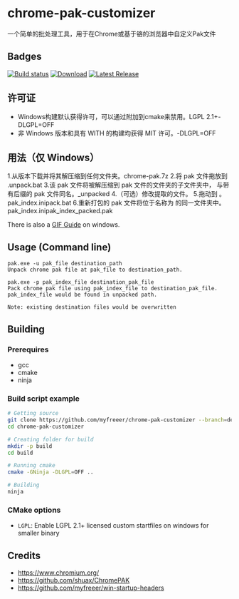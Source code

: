 # chrome-pak-customizer
一个简单的批处理工具，用于在Chrome或基于铬的浏览器中自定义Pak文件

## Badges
[![Build status](https://ci.appveyor.com/api/projects/status/4ji3guqh4yyjfiaa?svg=true)](https://ci.appveyor.com/project/myfreeer/chrome-pak-customizer)
[![Download](https://img.shields.io/github/downloads/myfreeer/chrome-pak-customizer/total.svg)](https://github.com/myfreeer/chrome-pak-customizer/releases)
[![Latest Release](https://img.shields.io/github/release/myfreeer/chrome-pak-customizer.svg)](https://github.com/myfreeer/chrome-pak-customizer/releases/latest)

## 许可证
* Windows构建默认获得许可，可以通过附加到cmake来禁用。LGPL 2.1+-DLGPL=OFF
* 非 Windows 版本和具有 WITH 的构建均获得 MIT 许可。-DLGPL=OFF

## 用法（仅 Windows）
1.从版本下载并将其解压缩到任何文件夹。chrome-pak.7z
2.将 pak 文件拖放到 .unpack.bat
3.该 pak 文件将被解压缩到 pak 文件的文件夹的子文件夹中， 与带有后缀的 pak 文件同名。_unpacked
4.（可选）修改提取的文件。
5.拖动到 。pak_index.inipack.bat
6.重新打包的 pak 文件将位于名称为 的同一文件夹中。pak_index.inipak_index_packed.pak

There is also a [GIF Guide](https://github.com/myfreeer/chrome-pak-customizer/wiki/GIF-Guide-v2) on windows.

## Usage (Command line)
```
pak.exe -u pak_file destination_path
Unpack chrome pak file at pak_file to destination_path.

pak.exe -p pak_index_file destination_pak_file
Pack chrome pak file using pak_index_file to destination_pak_file.
pak_index_file would be found in unpacked path.

Note: existing destination files would be overwritten
```

## Building
### Prerequires
* gcc
* cmake
* ninja

### Build script example
```bash
# Getting source
git clone https://github.com/myfreeer/chrome-pak-customizer --branch=develop --single-branch
cd chrome-pak-customizer

# Creating folder for build
mkdir -p build
cd build

# Running cmake
cmake -GNinja -DLGPL=OFF ..

# Building
ninja
```
### CMake options
* `LGPL`: Enable LGPL 2.1+ licensed custom startfiles on windows for smaller binary

## Credits
* <https://www.chromium.org/>
* <https://github.com/shuax/ChromePAK>
* <https://github.com/myfreeer/win-startup-headers>
